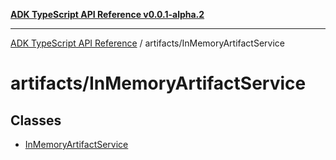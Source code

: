 [**ADK TypeScript API Reference v0.0.1-alpha.2**](../../README.md)

***

[ADK TypeScript API Reference](../../modules.md) / artifacts/InMemoryArtifactService

# artifacts/InMemoryArtifactService

## Classes

- [InMemoryArtifactService](classes/InMemoryArtifactService.md)
